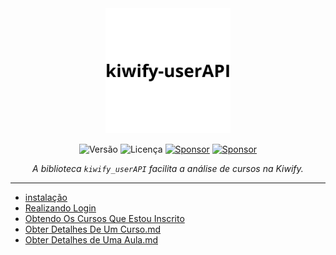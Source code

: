 <div align="center">
    <img src="../assets/kiwify_userAPI-logo.png" alt="kiwify_userAPI-logo" width="200"/> 

![Versão](https://img.shields.io/badge/version-1.0.0.0-orange)
![Licença](https://img.shields.io/badge/license-MIT-orange)
[![Sponsor](https://img.shields.io/badge/💲Donate-yellow)](https://paulocesar-dev404.github.io/me-apoiando-online/)
[![Sponsor](https://img.shields.io/badge/Documentation-green)](https://github.com/PauloCesar-dev404/kiwify-userAPI/blob/main/docs/iniciando.md)


<i>A biblioteca `kiwify_userAPI` facilita a análise de cursos na Kiwify.
</i>
  
  ---
</div>


- [instalação](instalação.md) 
- [Realizando Login](Realizando%20Login.md)
- [Obtendo Os Cursos Que Estou Inscrito](Obtendo%20Os%20Cursos%20Que%20Estou%20Inscrito.md)
- [Obter Detalhes De Um Curso.md](Obter%20Detalhes%20De%20Um%20Curso.md)
- [Obter Detalhes de Uma Aula.md](Obter%20Detalhes%20de%20Uma%20Aula.md)

